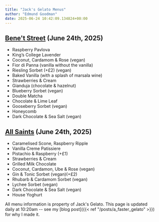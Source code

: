```yaml
---
title: "Jack's Gelato Menus"
author: "Edmund Goodman"
date: 2025-06-24 10:42:09.134824+00:00
---
```


## [Bene't Street](https://www.jacksgelato.com/bene-t-street-menu) (June 24th, 2025)

- Raspberry Pavlova
- King’s College Lavender
- Coconut, Cardamom & Rose (vegan)
- Fior di Panna (vanilla without the vanilla)
- Riesling Sorbet  (+£2) (vegan)
- Baked Vanilla (with a splash of marsala wine)
- Strawberries & Cream
- Gianduja (chocolate & hazelnut)
- Blueberry Sorbet (vegan)
- Double  Matcha
- Chocolate & Lime Leaf
- Gooseberry Sorbet (vegan)
- Honeycomb
- Dark Chocolate & Sea Salt (vegan)


## [All Saints](https://www.jacksgelato.com/all-saints-menu) (June 24th, 2025)

- Caramelised Scone, Raspberry Ripple
- Vanilla Creme Patissiere
- Pistachio & Raspberry (+£1)
- Strawberries & Cream
- Grilled Milk Chocolate
- Coconut, Cardamon, Ube & Rose (vegan)
- Gin & Tonic Sorbet (vegan)(+£2)
- Rhubarb & Cardamom Sorbet (vegan)
- Lychee Sorbet (vegan)
- Dark Chocolate & Sea Salt (vegan)
- House Yoghurt

All menu information is property of Jack's Gelato. This page is
updated daily at 10:20am -- see my
[blog post]({{< ref "/posts/a_faster_gelato" >}}) for why I made it.
